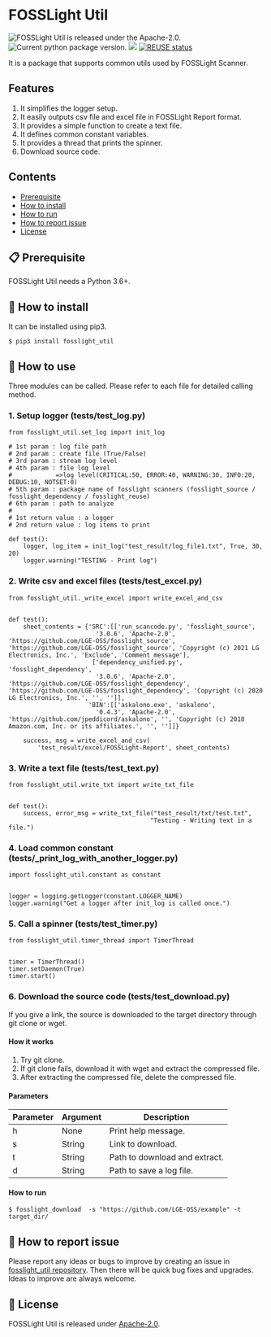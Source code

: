 <!--
Copyright (c) 2021 LG Electronics
SPDX-License-Identifier: Apache-2.0
 -->
 # FOSSLight Util

<img src="https://img.shields.io/pypi/l/fosslight_util" alt="FOSSLight Util is released under the Apache-2.0." /> <img src="https://img.shields.io/pypi/v/fosslight_util" alt="Current python package version." /> <img src="https://img.shields.io/pypi/pyversions/fosslight_util" /> [![REUSE status](https://api.reuse.software/badge/github.com/fosslight/fosslight_util)](https://api.reuse.software/info/github.com/fosslight/fosslight_util)

It is a package that supports common utils used by FOSSLight Scanner.

## Features 
1. It simplifies the logger setup.
2. It easily outputs csv file and excel file in FOSSLight Report format.
3. It provides a simple function to create a text file.
4. It defines common constant variables.
5. It provides a thread that prints the spinner.
6. Download source code.

[or]: http://collab.lge.com/main/x/xDHlFg

## Contents

- [Prerequisite](#-prerequisite)
- [How to install](#-how-to-install)
- [How to run](#-how-to-run)
- [How to report issue](#-how-to-report-issue)
- [License](#-license)


## 📋 Prerequisite

FOSSLight Util needs a Python 3.6+.

## 🎉 How to install

It can be installed using pip3. 

```
$ pip3 install fosslight_util
```

## 🚀 How to use

Three modules can be called. Please refer to each file for detailed calling method.

   
### 1. Setup logger (tests/test_log.py)
```
from fosslight_util.set_log import init_log

# 1st param : log file path
# 2nd param : create file (True/False)
# 3rd param : stream log level
# 4th param : file log level
#            =>log level(CRITICAL:50, ERROR:40, WARNING:30, INFO:20, DEBUG:10, NOTSET:0)
# 5th param : package name of fosslight scanners (fosslight_source / fosslight_dependency / fosslight_reuse)
# 6th param : path to analyze
#
# 1st return value : a logger
# 2nd return value : log items to print

def test():
    logger, log_item = init_log("test_result/log_file1.txt", True, 30, 20)
    logger.warning("TESTING - Print log")
```

  
### 2. Write csv and excel files (tests/test_excel.py)
```
from fosslight_util._write_excel import write_excel_and_csv


def test():
    sheet_contents = {'SRC':[['run_scancode.py', 'fosslight_source',
                        '3.0.6', 'Apache-2.0',  'https://github.com/LGE-OSS/fosslight_source', 'https://github.com/LGE-OSS/fosslight_source', 'Copyright (c) 2021 LG Electronics, Inc.', 'Exclude', 'Comment message'],
                       ['dependency_unified.py', 'fosslight_dependency',
                        '3.0.6', 'Apache-2.0',  'https://github.com/LGE-OSS/fosslight_dependency', 'https://github.com/LGE-OSS/fosslight_dependency', 'Copyright (c) 2020 LG Electronics, Inc.', '', '']],
                      'BIN':[['askalono.exe', 'askalono',
                        '0.4.3', 'Apache-2.0', 'https://github.com/jpeddicord/askalono', '', 'Copyright (c) 2018 Amazon.com, Inc. or its affiliates.', '', '']]}

    success, msg = write_excel_and_csv(
        'test_result/excel/FOSSLight-Report', sheet_contents)
```
  
### 3. Write a text file (tests/test_text.py)
```
from fosslight_util.write_txt import write_txt_file


def test():
    success, error_msg = write_txt_file("test_result/txt/test.txt",
                                       "Testing - Writing text in a file.")
```

### 4. Load common constant (tests/_print_log_with_another_logger.py)
```
import fosslight_util.constant as constant


logger = logging.getLogger(constant.LOGGER_NAME)
logger.warning("Get a logger after init_log is called once.")
```

### 5. Call a spinner (tests/test_timer.py)
```
from fosslight_util.timer_thread import TimerThread


timer = TimerThread()
timer.setDaemon(True)
timer.start()
```

### 6. Download the source code (tests/test_download.py)
If you give a link, the source is downloaded to the target directory through git clone or wget.

#### How it works
1. Try git clone.
2. If git clone fails, download it with wget and extract the compressed file.
3. After extracting the compressed file, delete the compressed file.

#### Parameters      
| Parameter  | Argument | Description |
| ------------- | ------------- | ------------- |
| h | None | Print help message. | 
| s | String | Link to download. | 
| t | String | Path to download and extract. |
| d | String | Path to save a log file. | 

#### How to run
```
$ fosslight_download  -s "https://github.com/LGE-OSS/example" -t target_dir/
```

## 👏 How to report issue

Please report any ideas or bugs to improve by creating an issue in [fosslight_util repository][cl]. Then there will be quick bug fixes and upgrades. Ideas to improve are always welcome.

[cl]: https://github.com/fosslight/fosslight_util/issues

## 📄 License

FOSSLight Util is released under [Apache-2.0][l].

[l]: https://github.com/fosslight/fosslight_util/blob/main/LICENSE
